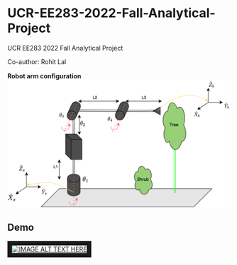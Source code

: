 # UCR-EE283-2022-Fall-Analytical-Project
UCR EE283 2022 Fall Analytical Project

Co-author: Rohit Lal 


****Robot arm conﬁguration****
![testapriltagdetector](https://github.com/lineojcd/UCR-EE283-2022-Fall-Analytical-Project/blob/main/3dDrawingwithaxis.png)


## Demo
<a href="https://www.youtube.com/watch?v=Z8zErxgSJNk" target="_blank"><img src="http://img.youtube.com/vi/YOUTUBE_VIDEO_ID_HERE/0.jpg" 
alt="IMAGE ALT TEXT HERE" width="640" height="480" border="10" /></a>
